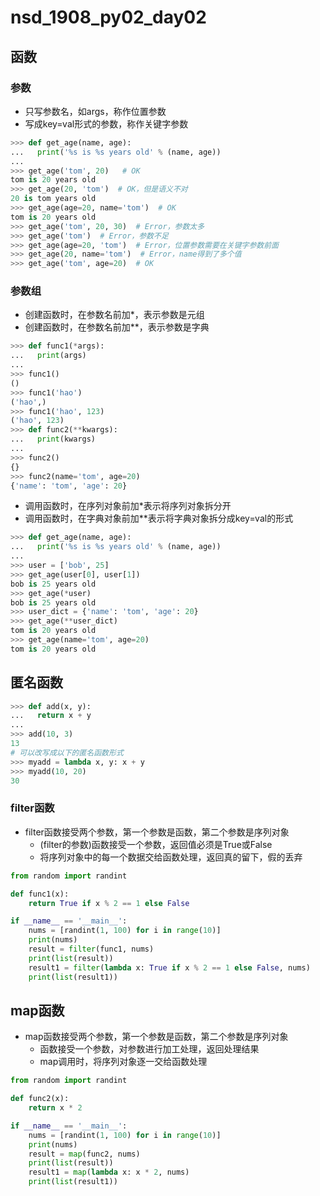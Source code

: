 # nsd_1908_py02_day02

## 函数

### 参数

- 只写参数名，如args，称作位置参数
- 写成key=val形式的参数，称作关键字参数

```python
>>> def get_age(name, age):
...   print('%s is %s years old' % (name, age))
... 
>>> get_age('tom', 20)   # OK
tom is 20 years old
>>> get_age(20, 'tom')  # OK，但是语义不对
20 is tom years old
>>> get_age(age=20, name='tom')  # OK
tom is 20 years old
>>> get_age('tom', 20, 30)  # Error，参数太多
>>> get_age('tom')  # Error，参数不足
>>> get_age(age=20, 'tom')  # Error，位置参数需要在关键字参数前面
>>> get_age(20, name='tom')  # Error，name得到了多个值
>>> get_age('tom', age=20)  # OK

```

### 参数组

- 创建函数时，在参数名前加\*，表示参数是元组
- 创建函数时，在参数名前加\*\*，表示参数是字典

```python
>>> def func1(*args):
...   print(args)
... 
>>> func1()
()
>>> func1('hao')
('hao',)
>>> func1('hao', 123)
('hao', 123)
>>> def func2(**kwargs):
...   print(kwargs)
... 
>>> func2()
{}
>>> func2(name='tom', age=20)
{'name': 'tom', 'age': 20}
```

- 调用函数时，在序列对象前加\*表示将序列对象拆分开
- 调用函数时，在字典对象前加\*\*表示将字典对象拆分成key=val的形式

```python
>>> def get_age(name, age):
...   print('%s is %s years old' % (name, age))
... 
>>> user = ['bob', 25]
>>> get_age(user[0], user[1])
bob is 25 years old
>>> get_age(*user)
bob is 25 years old
>>> user_dict = {'name': 'tom', 'age': 20}
>>> get_age(**user_dict)
tom is 20 years old
>>> get_age(name='tom', age=20)
tom is 20 years old

```

## 匿名函数

```python
>>> def add(x, y):
...   return x + y
... 
>>> add(10, 3)
13
# 可以改写成以下的匿名函数形式
>>> myadd = lambda x, y: x + y
>>> myadd(10, 20)
30

```

### filter函数

- filter函数接受两个参数，第一个参数是函数，第二个参数是序列对象
  - (filter的参数)函数接受一个参数，返回值必须是True或False
  - 将序列对象中的每一个数据交给函数处理，返回真的留下，假的丢弃

```python
from random import randint

def func1(x):
    return True if x % 2 == 1 else False

if __name__ == '__main__':
    nums = [randint(1, 100) for i in range(10)]
    print(nums)
    result = filter(func1, nums)
    print(list(result))
    result1 = filter(lambda x: True if x % 2 == 1 else False, nums)
    print(list(result1))
```

## map函数

- map函数接受两个参数，第一个参数是函数，第二个参数是序列对象
  - 函数接受一个参数，对参数进行加工处理，返回处理结果
  - map调用时，将序列对象逐一交给函数处理

```python
from random import randint

def func2(x):
    return x * 2

if __name__ == '__main__':
    nums = [randint(1, 100) for i in range(10)]
    print(nums)
    result = map(func2, nums)
    print(list(result))
    result1 = map(lambda x: x * 2, nums)
    print(list(result1))
```







